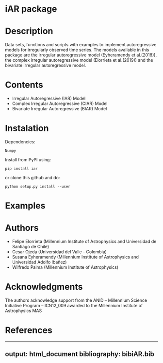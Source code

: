 iAR package
===========

Description
===========

Data sets, functions and scripts with examples to implement
autoregressive models for irregularly observed time series. The models
available in this package are the irregular autoregressive model
(Eyheramendy et al.(2018)), the complex irregular autoregressive model
(Elorrieta et al.(2019)) and the bivariate irregular autoregressive
model.

Contents
========

-   Irregular Autoregressive (IAR) Model
-   Complex Irregular Autoregressive (CIAR) Model
-   Bivariate Irregular Autoregressive (BIAR) Model

Instalation
=====================

Dependencies:

```
Numpy
```

Install from PyPI using:

```
pip install iar
```

or clone this github and do:

```
python setup.py install --user
```

Examples
======================

Authors
======================

-   Felipe Elorrieta (Millennium Institute of Astrophysics and Universidad de Santiago de Chile)
-   Cesar Ojeda (Universidad del Valle - Colombia)
-   Susana Eyheramendy (Millennium Institute of Astrophysics and Universidad Adolfo Ibañez)
-   Wilfredo Palma (Millennium Institute of Astrophysics)

Acknowledgments
======================

The authors acknowledge support from the ANID – Millennium Science Initiative Program – ICN12_009 awarded to the Millennium Institute of Astrophysics MAS 

References
======================

---
output: html_document
bibliography: bibiAR.bib  
---